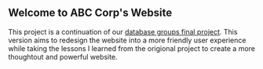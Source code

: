 ## Welcome to ABC Corp's Website

This project is a continuation of our [database groups final project](https://github.com/shu-csas-changgar/final-project-db-final). This version aims to redesign the website into a more friendly user experience while taking the lessons I learned from the origional project to create a more thoughtout and powerful website.
